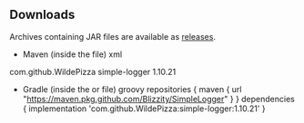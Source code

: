 Downloads
---------
Archives containing JAR files are available as [releases](https://github.com/WildePizza/SimpleLogger/releases).

 * Maven (inside the  file)
xml
  <dependency>
    <groupId>com.github.WildePizza</groupId>
    <artifactId>simple-logger</artifactId>
    <version>1.10.21</version>
  </dependency>

 
 * Gradle (inside the  or  file)
groovy
  repositories {
  maven {
        url "https://maven.pkg.github.com/Blizzity/SimpleLogger"
    }
  }
  dependencies {
      implementation 'com.github.WildePizza:simple-logger:1.10.21'
  }


